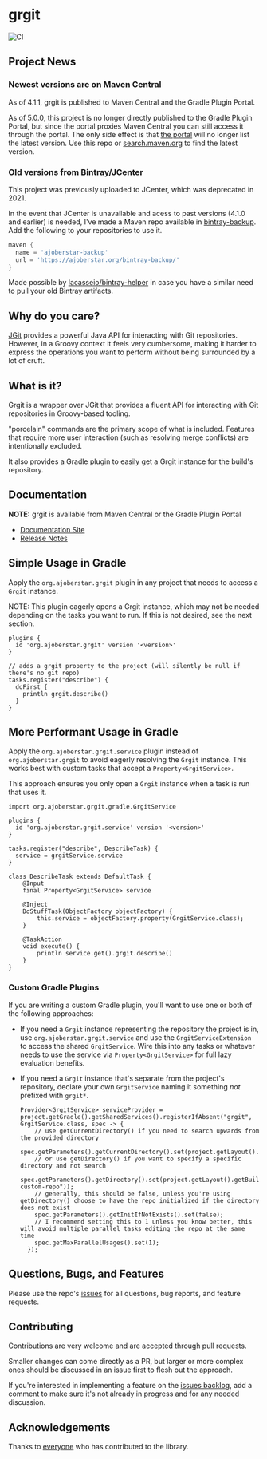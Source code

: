 # grgit

![CI](https://github.com/ajoberstar/grgit/workflows/CI/badge.svg)

## Project News

### Newest versions are on Maven Central

As of 4.1.1, grgit is published to Maven Central and the Gradle Plugin Portal.

As of 5.0.0, this project is no longer directly published to the Gradle Plugin Portal, but since the portal proxies Maven Central you can still access it through the portal. The only side effect is that [the portal](https://plugins.gradle.org/plugin/org.ajoberstar.grgit) will no longer list the latest version. Use this repo or [search.maven.org](https://search.maven.org/search?q=g:org.ajoberstar.grgit) to find the latest version.

### Old versions from Bintray/JCenter

This project was previously uploaded to JCenter, which was deprecated in 2021.

In the event that JCenter is unavailable and acess to past versions (4.1.0 and earlier) is needed, I've made a Maven repo available in [bintray-backup](https://github.com/ajoberstar/bintray-backup). Add the following to your repositories to use it.

```groovy
maven {
  name = 'ajoberstar-backup'
  url = 'https://ajoberstar.org/bintray-backup/'
}
```

Made possible by [lacasseio/bintray-helper](https://github.com/lacasseio/bintray-helper) in case you have a similar need to pull your old Bintray artifacts.

## Why do you care?

[JGit](https://eclipse.org/jgit/) provides a powerful Java API for interacting with Git repositories. However,
in a Groovy context it feels very cumbersome, making it harder to express the operations you want to perform
without being surrounded by a lot of cruft.

## What is it?

Grgit is a wrapper over JGit that provides a fluent API for interacting with Git repositories in Groovy-based
tooling.

"porcelain" commands are the primary scope of what is included. Features that require
more user interaction (such as resolving merge conflicts) are intentionally excluded.

It also provides a Gradle plugin to easily get a Grgit instance for the build's repository.

## Documentation

**NOTE:** grgit is available from Maven Central or the Gradle Plugin Portal

- [Documentation Site](http://ajoberstar.org/grgit/index.html)
- [Release Notes](https://github.com/ajoberstar/grgit/releases)

## Simple Usage in Gradle

Apply the `org.ajoberstar.grgit` plugin in any project that needs to access a `Grgit` instance.

NOTE: This plugin eagerly opens a Grgit instance, which may not be needed depending on the tasks you want to run. If this is not desired, see the next section.

```
plugins {
  id 'org.ajoberstar.grgit' version '<version>'
}

// adds a grgit property to the project (will silently be null if there's no git repo)
tasks.register("describe") {
  doFirst {
    println grgit.describe()
  }
}
```

## More Performant Usage in Gradle

Apply the `org.ajoberstar.grgit.service` plugin instead of `org.ajoberstar.grgit` to avoid eagerly resolving the `Grgit` instance. This works best with custom tasks that accept a `Property<GrgitService>`.

This approach ensures you only open a `Grgit` instance when a task is run that uses it.

```
import org.ajoberstar.grgit.gradle.GrgitService

plugins {
  id 'org.ajoberstar.grgit.service' version '<version>'
}

tasks.register("describe", DescribeTask) {
  service = grgitService.service
}

class DescribeTask extends DefaultTask {
    @Input
    final Property<GrgitService> service

    @Inject
    DoStuffTask(ObjectFactory objectFactory) {
        this.service = objectFactory.property(GrgitService.class);
    }

    @TaskAction
    void execute() {
        println service.get().grgit.describe()
    }
}
```

### Custom Gradle Plugins

If you are writing a custom Gradle plugin, you'll want to use one or both of the following approaches:

- If you need a `Grgit` instance representing the repository the project is in, use `org.ajoberstar.grgit.service` and use the `GrgitServiceExtension` to access the shared `GrgitService`. Wire this into any tasks or whatever needs to use the service via `Property<GrgitService>` for full lazy evaluation benefits.
- If you need a `Grgit` instance that's separate from the project's repository, declare your own `GrgitService` naming it something _not_ prefixed with `grgit*`.

  ```
  Provider<GrgitService> serviceProvider = project.getGradle().getSharedServices().registerIfAbsent("grgit", GrgitService.class, spec -> {
      // use getCurrentDirectory() if you need to search upwards from the provided directory
      spec.getParameters().getCurrentDirectory().set(project.getLayout().getProjectDirectory());
      // or use getDirectory() if you want to specify a specific directory and not search
      spec.getParameters().getDirectory().set(project.getLayout().getBuildDirectory().dir("my-custom-repo"));
      // generally, this should be false, unless you're using getDirectory() choose to have the repo initialized if the directory does not exist
      spec.getParameters().getInitIfNotExists().set(false);
      // I recommend setting this to 1 unless you know better, this will avoid multiple parallel tasks editing the repo at the same time
      spec.getMaxParallelUsages().set(1);
    });
  ```

## Questions, Bugs, and Features

Please use the repo's [issues](https://github.com/ajoberstar/grgit/issues)
for all questions, bug reports, and feature requests.

## Contributing

Contributions are very welcome and are accepted through pull requests.

Smaller changes can come directly as a PR, but larger or more complex
ones should be discussed in an issue first to flesh out the approach.

If you're interested in implementing a feature on the
[issues backlog](https://github.com/ajoberstar/grgit/issues), add a comment
to make sure it's not already in progress and for any needed discussion.

## Acknowledgements

Thanks to [everyone](https://github.com/ajoberstar/grgit/graphs/contributors)
who has contributed to the library.
